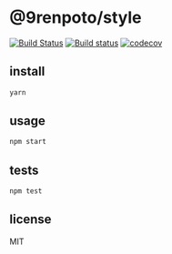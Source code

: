 # @9renpoto/style

[![Build Status](https://travis-ci.org/9renpoto/frontend.svg?branch=master)](https://travis-ci.org/9renpoto/frontend)
[![Build status](https://ci.appveyor.com/api/projects/status/5xq89tahkefidkwq/branch/master?svg=true)](https://ci.appveyor.com/project/9renpoto/frontend/branch/master)
[![codecov](https://codecov.io/gh/9renpoto/frontend/branch/master/graph/badge.svg)](https://codecov.io/gh/9renpoto/frontend)

## install

```sh
yarn
```

## usage

```sh
npm start
```

## tests

```sh
npm test
```

## license

MIT
